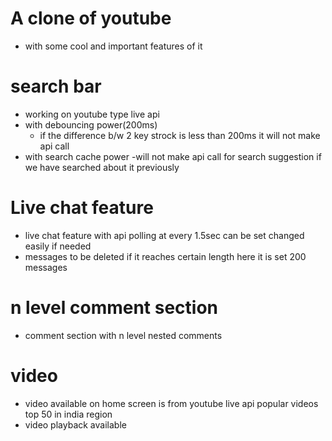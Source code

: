 # A clone of youtube
- with some cool and important features of it 

# search bar
- working on youtube type live api
- with debouncing power(200ms)
   - if the difference b/w 2 key strock is less than 200ms it will not make api call
- with search cache power 
   -will not make api call for search suggestion if we have searched about it previously   

# Live chat feature
- live chat feature with api polling at every 1.5sec can be set changed easily if needed
- messages to be deleted if it reaches certain length here it is set 200 messages    
# n level comment section
- comment section with n level nested comments

# video
- video available on home screen is from youtube live api popular videos top 50 in india region 
- video playback available